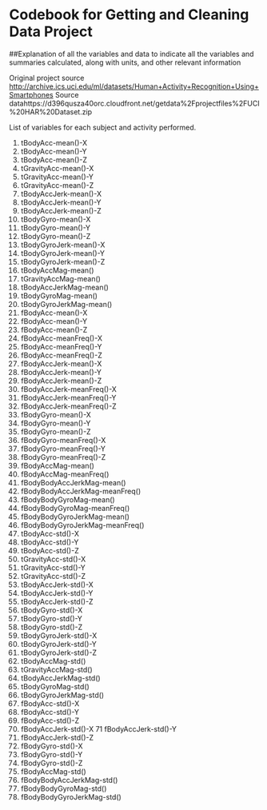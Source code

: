 # Codebook for Getting and Cleaning Data Project

##Explanation of all the variables and data to indicate all the variables and summaries calculated, along with units, and other relevant information

Original project source http://archive.ics.uci.edu/ml/datasets/Human+Activity+Recognition+Using+Smartphones 
Source datahttps://d396qusza40orc.cloudfront.net/getdata%2Fprojectfiles%2FUCI%20HAR%20Dataset.zip 

List of variables for each subject and activity performed.

1. tBodyAcc-mean()-X
2. tBodyAcc-mean()-Y
3. tBodyAcc-mean()-Z
4. tGravityAcc-mean()-X
5. tGravityAcc-mean()-Y
6. tGravityAcc-mean()-Z
7. tBodyAccJerk-mean()-X
8. tBodyAccJerk-mean()-Y
9. tBodyAccJerk-mean()-Z
10. tBodyGyro-mean()-X
11. tBodyGyro-mean()-Y
12. tBodyGyro-mean()-Z
13. tBodyGyroJerk-mean()-X
14. tBodyGyroJerk-mean()-Y
15. tBodyGyroJerk-mean()-Z
16. tBodyAccMag-mean()
17. tGravityAccMag-mean()
18. tBodyAccJerkMag-mean()
19. tBodyGyroMag-mean()
20. tBodyGyroJerkMag-mean()
21. fBodyAcc-mean()-X
22. fBodyAcc-mean()-Y
23. fBodyAcc-mean()-Z
24. fBodyAcc-meanFreq()-X
25. fBodyAcc-meanFreq()-Y
26. fBodyAcc-meanFreq()-Z
27. fBodyAccJerk-mean()-X
28. fBodyAccJerk-mean()-Y
29. fBodyAccJerk-mean()-Z
30. fBodyAccJerk-meanFreq()-X
31. fBodyAccJerk-meanFreq()-Y
32. fBodyAccJerk-meanFreq()-Z
33. fBodyGyro-mean()-X
34. fBodyGyro-mean()-Y
35. fBodyGyro-mean()-Z
36. fBodyGyro-meanFreq()-X
37. fBodyGyro-meanFreq()-Y
38. fBodyGyro-meanFreq()-Z
39. fBodyAccMag-mean()
40. fBodyAccMag-meanFreq()
41. fBodyBodyAccJerkMag-mean()
42. fBodyBodyAccJerkMag-meanFreq()
43. fBodyBodyGyroMag-mean()
44. fBodyBodyGyroMag-meanFreq()
45. fBodyBodyGyroJerkMag-mean()
46. fBodyBodyGyroJerkMag-meanFreq()
47. tBodyAcc-std()-X
48. tBodyAcc-std()-Y
49. tBodyAcc-std()-Z
50. tGravityAcc-std()-X
51. tGravityAcc-std()-Y
52. tGravityAcc-std()-Z
53. tBodyAccJerk-std()-X
54. tBodyAccJerk-std()-Y
55. tBodyAccJerk-std()-Z
56. tBodyGyro-std()-X
57. tBodyGyro-std()-Y
58. tBodyGyro-std()-Z
59. tBodyGyroJerk-std()-X
60. tBodyGyroJerk-std()-Y
61. tBodyGyroJerk-std()-Z
62. tBodyAccMag-std()
63. tGravityAccMag-std()
64. tBodyAccJerkMag-std()
65. tBodyGyroMag-std()
66. tBodyGyroJerkMag-std()
67. fBodyAcc-std()-X
68. fBodyAcc-std()-Y
69. fBodyAcc-std()-Z
70. fBodyAccJerk-std()-X
71 fBodyAccJerk-std()-Y
72. fBodyAccJerk-std()-Z
73. fBodyGyro-std()-X
74. fBodyGyro-std()-Y
75. fBodyGyro-std()-Z
76. fBodyAccMag-std()
77. fBodyBodyAccJerkMag-std()
78. fBodyBodyGyroMag-std()
79. fBodyBodyGyroJerkMag-std()
